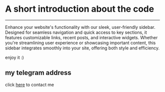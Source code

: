 # A short introduction about the code

___
Enhance your website's functionality with our sleek, user-friendly sidebar. Designed for seamless navigation and quick access to key sections, it features customizable links, recent posts, and interactive widgets. Whether you're streamlining user experience or showcasing important content, this sidebar integrates smoothly into your site, offering both style and efficiency.

enjoy it :)
## my telegram address

click [here](https://t.me/Nouri_AmirHosein) to contact me 
